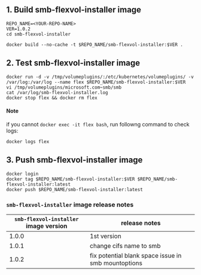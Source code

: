 ## 1. Build smb-flexvol-installer image

```
REPO_NAME=<YOUR-REPO-NAME>
VER=1.0.2
cd smb-flexvol-installer

docker build --no-cache -t $REPO_NAME/smb-flexvol-installer:$VER .
```
## 2. Test smb-flexvol-installer image
```
docker run -d -v /tmp/volumeplugins/:/etc/kubernetes/volumeplugins/ -v /var/log:/var/log --name flex $REPO_NAME/smb-flexvol-installer:$VER
vi /tmp/volumeplugins/microsoft.com~smb/smb
cat /var/log/smb-flexvol-installer.log
docker stop flex && docker rm flex
```

#### Note
if you cannot `docker exec -it flex bash`, run followng command to check logs:
```
docker logs flex
```

## 3. Push smb-flexvol-installer image
```
docker login
docker tag $REPO_NAME/smb-flexvol-installer:$VER $REPO_NAME/smb-flexvol-installer:latest
docker push $REPO_NAME/smb-flexvol-installer:latest
```

### `smb-flexvol-installer` image release notes
| `smb-flexvol-installer` image version | release notes |
| ---- | ---- |
| 1.0.0 | 1st version  |
| 1.0.1 | change cifs name to smb |
| 1.0.2 | fix potential blank space issue in smb mountoptions |
